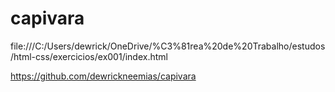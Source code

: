 # capivara

file:///C:/Users/dewrick/OneDrive/%C3%81rea%20de%20Trabalho/estudos/html-css/exercicios/ex001/index.html

https://github.com/dewrickneemias/capivara
